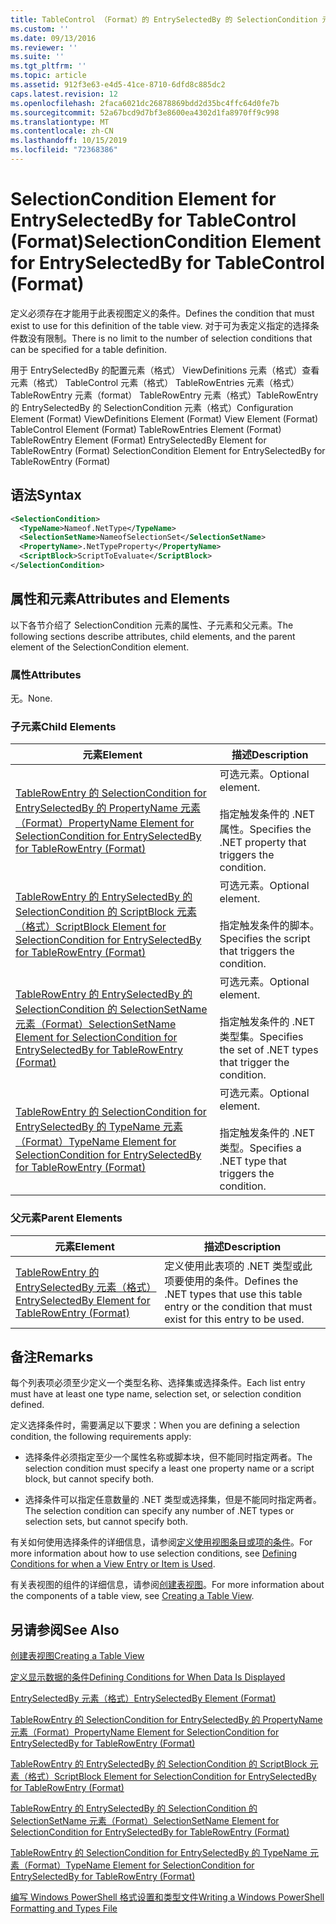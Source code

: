 ```yaml
---
title: TableControl （Format）的 EntrySelectedBy 的 SelectionCondition 元素 |Microsoft Docs
ms.custom: ''
ms.date: 09/13/2016
ms.reviewer: ''
ms.suite: ''
ms.tgt_pltfrm: ''
ms.topic: article
ms.assetid: 912f3e63-e4d5-41ce-8710-6dfd8c885dc2
caps.latest.revision: 12
ms.openlocfilehash: 2faca6021dc26878869bdd2d35bc4ffc64d0fe7b
ms.sourcegitcommit: 52a67bcd9d7bf3e8600ea4302d1fa8970ff9c998
ms.translationtype: MT
ms.contentlocale: zh-CN
ms.lasthandoff: 10/15/2019
ms.locfileid: "72368386"
---
```

# <a name="selectioncondition-element-for-entryselectedby-for-tablecontrol-format"></a><span data-ttu-id="2b57d-102">SelectionCondition Element for EntrySelectedBy for TableControl (Format)</span><span class="sxs-lookup"><span data-stu-id="2b57d-102">SelectionCondition Element for EntrySelectedBy for TableControl (Format)</span></span>

<span data-ttu-id="2b57d-103">定义必须存在才能用于此表视图定义的条件。</span><span class="sxs-lookup"><span data-stu-id="2b57d-103">Defines the condition that must exist to use for this definition of the table view.</span></span> <span data-ttu-id="2b57d-104">对于可为表定义指定的选择条件数没有限制。</span><span class="sxs-lookup"><span data-stu-id="2b57d-104">There is no limit to the number of selection conditions that can be specified for a table definition.</span></span>

<span data-ttu-id="2b57d-105">用于 EntrySelectedBy 的配置元素（格式） ViewDefinitions 元素（格式）查看元素（格式） TableControl 元素（格式） TableRowEntries 元素（格式） TableRowEntry 元素（format） TableRowEntry 元素（格式）TableRowEntry 的 EntrySelectedBy 的 SelectionCondition 元素（格式）</span><span class="sxs-lookup"><span data-stu-id="2b57d-105">Configuration Element (Format) ViewDefinitions Element (Format) View Element (Format) TableControl Element (Format) TableRowEntries Element (Format) TableRowEntry Element (Format) EntrySelectedBy Element for TableRowEntry (Format) SelectionCondition Element for EntrySelectedBy for TableRowEntry (Format)</span></span>

## <a name="syntax"></a><span data-ttu-id="2b57d-106">语法</span><span class="sxs-lookup"><span data-stu-id="2b57d-106">Syntax</span></span>

```xml
<SelectionCondition>
  <TypeName>Nameof.NetType</TypeName>
  <SelectionSetName>NameofSelectionSet</SelectionSetName>
  <PropertyName>.NetTypeProperty</PropertyName>
  <ScriptBlock>ScriptToEvaluate</ScriptBlock>
</SelectionCondition>
```

## <a name="attributes-and-elements"></a><span data-ttu-id="2b57d-107">属性和元素</span><span class="sxs-lookup"><span data-stu-id="2b57d-107">Attributes and Elements</span></span>

<span data-ttu-id="2b57d-108">以下各节介绍了 SelectionCondition 元素的属性、子元素和父元素。</span><span class="sxs-lookup"><span data-stu-id="2b57d-108">The following sections describe attributes, child elements, and the parent element of the SelectionCondition element.</span></span>

### <a name="attributes"></a><span data-ttu-id="2b57d-109">属性</span><span class="sxs-lookup"><span data-stu-id="2b57d-109">Attributes</span></span>

<span data-ttu-id="2b57d-110">无。</span><span class="sxs-lookup"><span data-stu-id="2b57d-110">None.</span></span>

### <a name="child-elements"></a><span data-ttu-id="2b57d-111">子元素</span><span class="sxs-lookup"><span data-stu-id="2b57d-111">Child Elements</span></span>

|<span data-ttu-id="2b57d-112">元素</span><span class="sxs-lookup"><span data-stu-id="2b57d-112">Element</span></span>|<span data-ttu-id="2b57d-113">描述</span><span class="sxs-lookup"><span data-stu-id="2b57d-113">Description</span></span>|
|-------------|-----------------|
|[<span data-ttu-id="2b57d-114">TableRowEntry 的 SelectionCondition for EntrySelectedBy 的 PropertyName 元素（Format）</span><span class="sxs-lookup"><span data-stu-id="2b57d-114">PropertyName Element for SelectionCondition for EntrySelectedBy for TableRowEntry (Format)</span></span>](./propertyname-element-for-selectioncondition-for-entryselectedby-for-tablerowentry-format.md)|<span data-ttu-id="2b57d-115">可选元素。</span><span class="sxs-lookup"><span data-stu-id="2b57d-115">Optional element.</span></span><br /><br /> <span data-ttu-id="2b57d-116">指定触发条件的 .NET 属性。</span><span class="sxs-lookup"><span data-stu-id="2b57d-116">Specifies the .NET property that triggers the condition.</span></span>|
|[<span data-ttu-id="2b57d-117">TableRowEntry 的 EntrySelectedBy 的 SelectionCondition 的 ScriptBlock 元素（格式）</span><span class="sxs-lookup"><span data-stu-id="2b57d-117">ScriptBlock Element for SelectionCondition for EntrySelectedBy for TableRowEntry (Format)</span></span>](./scriptblock-element-for-selectioncondition-for-entryselectedby-for-tablecontrol-format.md)|<span data-ttu-id="2b57d-118">可选元素。</span><span class="sxs-lookup"><span data-stu-id="2b57d-118">Optional element.</span></span><br /><br /> <span data-ttu-id="2b57d-119">指定触发条件的脚本。</span><span class="sxs-lookup"><span data-stu-id="2b57d-119">Specifies the script that triggers the condition.</span></span>|
|[<span data-ttu-id="2b57d-120">TableRowEntry 的 EntrySelectedBy 的 SelectionCondition 的 SelectionSetName 元素（Format）</span><span class="sxs-lookup"><span data-stu-id="2b57d-120">SelectionSetName Element for SelectionCondition for EntrySelectedBy for TableRowEntry (Format)</span></span>](./selectionsetname-element-for-selectioncondition-for-entryselectedby-for-tablecontrol-format.md)|<span data-ttu-id="2b57d-121">可选元素。</span><span class="sxs-lookup"><span data-stu-id="2b57d-121">Optional element.</span></span><br /><br /> <span data-ttu-id="2b57d-122">指定触发条件的 .NET 类型集。</span><span class="sxs-lookup"><span data-stu-id="2b57d-122">Specifies the set of .NET types that trigger the condition.</span></span>|
|[<span data-ttu-id="2b57d-123">TableRowEntry 的 SelectionCondition for EntrySelectedBy 的 TypeName 元素（Format）</span><span class="sxs-lookup"><span data-stu-id="2b57d-123">TypeName Element for SelectionCondition for EntrySelectedBy for TableRowEntry (Format)</span></span>](./typename-element-for-selectioncondition-for-entryselectedby-for-tablecontrol-format.md)|<span data-ttu-id="2b57d-124">可选元素。</span><span class="sxs-lookup"><span data-stu-id="2b57d-124">Optional element.</span></span><br /><br /> <span data-ttu-id="2b57d-125">指定触发条件的 .NET 类型。</span><span class="sxs-lookup"><span data-stu-id="2b57d-125">Specifies a .NET type that triggers the condition.</span></span>|

### <a name="parent-elements"></a><span data-ttu-id="2b57d-126">父元素</span><span class="sxs-lookup"><span data-stu-id="2b57d-126">Parent Elements</span></span>

|<span data-ttu-id="2b57d-127">元素</span><span class="sxs-lookup"><span data-stu-id="2b57d-127">Element</span></span>|<span data-ttu-id="2b57d-128">描述</span><span class="sxs-lookup"><span data-stu-id="2b57d-128">Description</span></span>|
|-------------|-----------------|
|[<span data-ttu-id="2b57d-129">TableRowEntry 的 EntrySelectedBy 元素（格式）</span><span class="sxs-lookup"><span data-stu-id="2b57d-129">EntrySelectedBy Element for TableRowEntry (Format)</span></span>](./entryselectedby-element-for-tablerowentry-for-tablecontrol-format.md)|<span data-ttu-id="2b57d-130">定义使用此表项的 .NET 类型或此项要使用的条件。</span><span class="sxs-lookup"><span data-stu-id="2b57d-130">Defines the .NET types that use this table entry or the condition that must exist for this entry to be used.</span></span>|

## <a name="remarks"></a><span data-ttu-id="2b57d-131">备注</span><span class="sxs-lookup"><span data-stu-id="2b57d-131">Remarks</span></span>

<span data-ttu-id="2b57d-132">每个列表项必须至少定义一个类型名称、选择集或选择条件。</span><span class="sxs-lookup"><span data-stu-id="2b57d-132">Each list entry must have at least one type name, selection set, or selection condition defined.</span></span>

<span data-ttu-id="2b57d-133">定义选择条件时，需要满足以下要求：</span><span class="sxs-lookup"><span data-stu-id="2b57d-133">When you are defining a selection condition, the following requirements apply:</span></span>

- <span data-ttu-id="2b57d-134">选择条件必须指定至少一个属性名称或脚本块，但不能同时指定两者。</span><span class="sxs-lookup"><span data-stu-id="2b57d-134">The selection condition must specify a least one property name or a script block, but cannot specify both.</span></span>

- <span data-ttu-id="2b57d-135">选择条件可以指定任意数量的 .NET 类型或选择集，但是不能同时指定两者。</span><span class="sxs-lookup"><span data-stu-id="2b57d-135">The selection condition can specify any number of .NET types or selection sets, but cannot specify both.</span></span>

<span data-ttu-id="2b57d-136">有关如何使用选择条件的详细信息，请参阅[定义使用视图条目或项的条件](./defining-conditions-for-displaying-data.md)。</span><span class="sxs-lookup"><span data-stu-id="2b57d-136">For more information about how to use selection conditions, see [Defining Conditions for when a View Entry or Item is Used](./defining-conditions-for-displaying-data.md).</span></span>

<span data-ttu-id="2b57d-137">有关表视图的组件的详细信息，请参阅[创建表视图](./creating-a-table-view.md)。</span><span class="sxs-lookup"><span data-stu-id="2b57d-137">For more information about the components of a table view, see [Creating a Table View](./creating-a-table-view.md).</span></span>

## <a name="see-also"></a><span data-ttu-id="2b57d-138">另请参阅</span><span class="sxs-lookup"><span data-stu-id="2b57d-138">See Also</span></span>

[<span data-ttu-id="2b57d-139">创建表视图</span><span class="sxs-lookup"><span data-stu-id="2b57d-139">Creating a Table View</span></span>](./creating-a-table-view.md)

[<span data-ttu-id="2b57d-140">定义显示数据的条件</span><span class="sxs-lookup"><span data-stu-id="2b57d-140">Defining Conditions for When Data Is Displayed</span></span>](./defining-conditions-for-displaying-data.md)

[<span data-ttu-id="2b57d-141">EntrySelectedBy 元素（格式）</span><span class="sxs-lookup"><span data-stu-id="2b57d-141">EntrySelectedBy Element (Format)</span></span>](./entryselectedby-element-for-tablerowentry-for-tablecontrol-format.md)

[<span data-ttu-id="2b57d-142">TableRowEntry 的 SelectionCondition for EntrySelectedBy 的 PropertyName 元素（Format）</span><span class="sxs-lookup"><span data-stu-id="2b57d-142">PropertyName Element for SelectionCondition for EntrySelectedBy for TableRowEntry (Format)</span></span>](./propertyname-element-for-selectioncondition-for-entryselectedby-for-tablerowentry-format.md)

[<span data-ttu-id="2b57d-143">TableRowEntry 的 EntrySelectedBy 的 SelectionCondition 的 ScriptBlock 元素（格式）</span><span class="sxs-lookup"><span data-stu-id="2b57d-143">ScriptBlock Element for SelectionCondition for EntrySelectedBy for TableRowEntry (Format)</span></span>](./scriptblock-element-for-selectioncondition-for-entryselectedby-for-tablecontrol-format.md)

[<span data-ttu-id="2b57d-144">TableRowEntry 的 EntrySelectedBy 的 SelectionCondition 的 SelectionSetName 元素（Format）</span><span class="sxs-lookup"><span data-stu-id="2b57d-144">SelectionSetName Element for SelectionCondition for EntrySelectedBy for TableRowEntry (Format)</span></span>](./selectionsetname-element-for-selectioncondition-for-entryselectedby-for-tablecontrol-format.md)

[<span data-ttu-id="2b57d-145">TableRowEntry 的 SelectionCondition for EntrySelectedBy 的 TypeName 元素（Format）</span><span class="sxs-lookup"><span data-stu-id="2b57d-145">TypeName Element for SelectionCondition for EntrySelectedBy for TableRowEntry (Format)</span></span>](./typename-element-for-selectioncondition-for-entryselectedby-for-tablecontrol-format.md)

[<span data-ttu-id="2b57d-146">编写 Windows PowerShell 格式设置和类型文件</span><span class="sxs-lookup"><span data-stu-id="2b57d-146">Writing a Windows PowerShell Formatting and Types File</span></span>](./writing-a-powershell-formatting-file.md)
